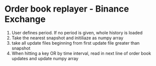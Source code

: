 



# Order book replayer - Binance Exchange




1. User defines period. If no period is given, whole history is loaded
2. Take the nearest snapshot and initiliaze as numpy array
3. take all update files beginning from first update file greater than snapshot
4. When hitting a key OR by time interval, read in next line of order book updates and update numpy array